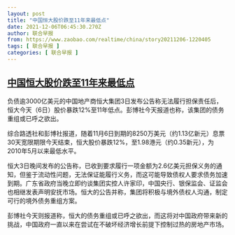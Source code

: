 ```yaml
---
layout: post
title: "中国恒大股价跌至11年来最低点"
date: 2021-12-06T06:45:30.270Z
author: 联合早报
from: https://www.zaobao.com/realtime/china/story20211206-1220405
tags: [ 联合早报 ]
categories: [ 联合早报 ]
---
```

<!--1638792960000-->
[中国恒大股价跌至11年来最低点](https://www.zaobao.com/realtime/china/story20211206-1220405)
------

<div>
<p>负债逾3000亿美元的中国地产商恒大集团3日发布公告称无法履行担保责任后，恒大今天（6日）股价暴跌12%至11年低点。彭博社今天报道也称，该集团的债务重组或已呼之欲出。</p><p>综合路透社和彭博社报道，随着11月6日到期的8250万美元（约1.13亿新元）息票30天宽限期限今天结束，恒大股价暴跌12%，至1.98港元（约0.35新元），为2010年5月以来最低水平。</p><p>恒大3日晚间发布的公告称，已收到要求履行一项金额为2.6亿美元担保义务的通知，但鉴于流动性问题，无法保证能履行义务，而这可能导致债权人要求债务加速到期。广东省政府当晚立即约谈集团实控人许家印，中国央行、银保监会、证监会也相继发表声明安抚市场。恒大的公告并称，集团将积极与境外债权人沟通，制定可行的境外债务重组方案。</p><section id="imu"><div id="dfp-ad-imu1">        </div></section><p>彭博社今天则报道称，恒大的债务重组或已呼之欲出，而这将对中国政府带来新的挑战，中国政府一直以来在尝试在不破坏经济增长前提下控制过热的房地产市场。</p><p>&nbsp;</p>      <div class="cx_paywall_placeholder" id="sph_cdp_40"></div>
</div>
